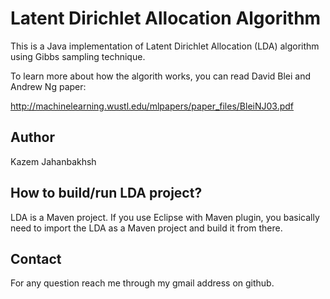 Latent Dirichlet Allocation Algorithm
=====================================

This is a Java implementation of Latent Dirichlet Allocation (LDA) algorithm using Gibbs sampling technique.

To learn more about how the algorith works, you can read David Blei and Andrew Ng paper:

http://machinelearning.wustl.edu/mlpapers/paper_files/BleiNJ03.pdf

## Author
 
Kazem Jahanbakhsh

## How to build/run LDA project?
LDA is a Maven project. If you use Eclipse with Maven plugin, you basically need to import the LDA as a Maven project and build it from there.

## Contact

For any question reach me through my gmail address on github.
